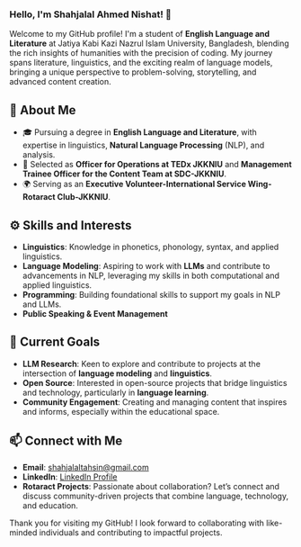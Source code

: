 ### Hello, I'm Shahjalal Ahmed Nishat! 👋

Welcome to my GitHub profile! I'm a student of **English Language and Literature** at Jatiya Kabi Kazi Nazrul Islam University, Bangladesh, blending the rich insights of humanities with the precision of coding. My journey spans literature, linguistics, and the exciting realm of language models, bringing a unique perspective to problem-solving, storytelling, and advanced content creation.

## 🌱 About Me
- 🎓 Pursuing a degree in **English Language and Literature**, with expertise in linguistics, **Natural Language Processing** (NLP), and analysis.
- 🏅 Selected as **Officer for Operations at TEDx JKKNIU** and **Management Trainee Officer for the Content Team at SDC-JKKNIU**.
- 🌍 Serving as an **Executive Volunteer-International Service Wing-Rotaract Club-JKKNIU**.

## ⚙️ Skills and Interests
- **Linguistics**: Knowledge in phonetics, phonology, syntax, and applied linguistics.
- **Language Modeling**: Aspiring to work with **LLMs** and contribute to advancements in NLP, leveraging my skills in both computational and applied linguistics.
- **Programming**: Building foundational skills to support my goals in NLP and LLMs.
- **Public Speaking & Event Management**

## 🎯 Current Goals
- **LLM Research**: Keen to explore and contribute to projects at the intersection of **language modeling** and **linguistics**.
- **Open Source**: Interested in open-source projects that bridge linguistics and technology, particularly in **language learning**.
- **Community Engagement**: Creating and managing content that inspires and informs, especially within the educational space.

## 📫 Connect with Me
- **Email**: [shahjalaltahsin@gmail.com](mailto:shahjalaltahsin@gmail.com)
- **LinkedIn**: [LinkedIn Profile](https://www.linkedin.com/in/shahjalal-ahmed-nishat/)
- **Rotaract Projects**: Passionate about collaboration? Let’s connect and discuss community-driven projects that combine language, technology, and education.

Thank you for visiting my GitHub! I look forward to collaborating with like-minded individuals and contributing to impactful projects.
